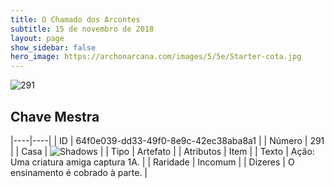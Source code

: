 ```yaml
---
title: O Chamado dos Arcontes
subtitle: 15 de novembro de 2018
layout: page
show_sidebar: false
hero_image: https://archonarcana.com/images/5/5e/Starter-cota.jpg
---
```


![291](https://cdn.keyforgegame.com/media/card_front/pt/341_291_7FCVJGVJQF96_pt.png)

## Chave Mestra

|----|----|
| ID | 64f0e039-dd33-49f0-8e9c-42ec38aba8a1 |
| Número | 291 |
| Casa | ![Shadows](https://archonarcana.com/images/thumb/e/ee/Shadows.png/22px-Shadows.png "Sombras") |
| Tipo | Artefato |
| Atributos | Item |
| Texto | Ação: Uma criatura amiga captura 1A. |
| Raridade | Incomum |
| Dizeres | O ensinamento é cobrado à parte. |